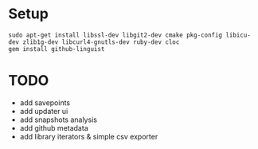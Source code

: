 # Setup

    sudo apt-get install libssl-dev libgit2-dev cmake pkg-config libicu-dev zlib1g-dev libcurl4-gnutls-dev ruby-dev cloc
    gem install github-linguist    

# TODO

- add savepoints
- add updater ui
- add snapshots analysis
- add github metadata
- add library iterators & simple csv exporter

